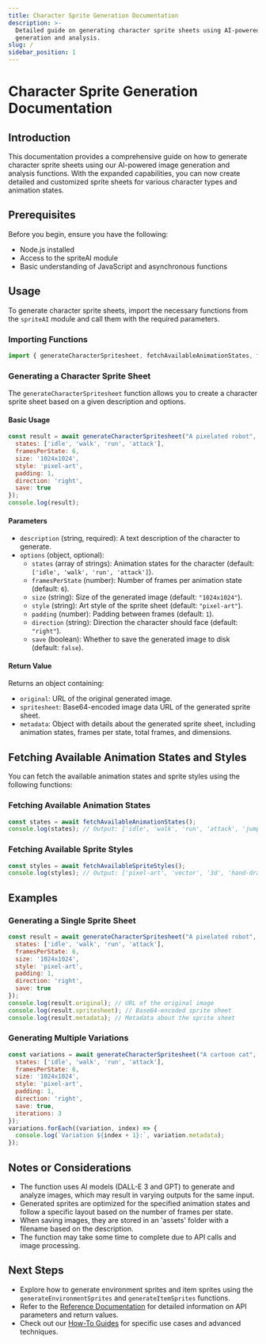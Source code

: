 ```yaml
---
title: Character Sprite Generation Documentation
description: >-
  Detailed guide on generating character sprite sheets using AI-powered image
  generation and analysis.
slug: /
sidebar_position: 1
---
```


# Character Sprite Generation Documentation

## Introduction

This documentation provides a comprehensive guide on how to generate character sprite sheets using our AI-powered image generation and analysis functions. With the expanded capabilities, you can now create detailed and customized sprite sheets for various character types and animation states.

## Prerequisites

Before you begin, ensure you have the following:

- Node.js installed
- Access to the spriteAI module
- Basic understanding of JavaScript and asynchronous functions

## Usage

To generate character sprite sheets, import the necessary functions from the `spriteAI` module and call them with the required parameters.

### Importing Functions

```javascript
import { generateCharacterSpritesheet, fetchAvailableAnimationStates, fetchAvailableSpriteStyles } from './path/to/spriteAI/module';
```

### Generating a Character Sprite Sheet

The `generateCharacterSpritesheet` function allows you to create a character sprite sheet based on a given description and options.

#### Basic Usage

```javascript
const result = await generateCharacterSpritesheet("A pixelated robot", {
  states: ['idle', 'walk', 'run', 'attack'],
  framesPerState: 6,
  size: '1024x1024',
  style: 'pixel-art',
  padding: 1,
  direction: 'right',
  save: true
});
console.log(result);
```

#### Parameters

- `description` (string, required): A text description of the character to generate.
- `options` (object, optional):
  - `states` (array of strings): Animation states for the character (default: `['idle', 'walk', 'run', 'attack']`).
  - `framesPerState` (number): Number of frames per animation state (default: `6`).
  - `size` (string): Size of the generated image (default: `"1024x1024"`).
  - `style` (string): Art style of the sprite sheet (default: `"pixel-art"`).
  - `padding` (number): Padding between frames (default: `1`).
  - `direction` (string): Direction the character should face (default: `"right"`).
  - `save` (boolean): Whether to save the generated image to disk (default: `false`).

#### Return Value

Returns an object containing:
- `original`: URL of the original generated image.
- `spritesheet`: Base64-encoded image data URL of the generated sprite sheet.
- `metadata`: Object with details about the generated sprite sheet, including animation states, frames per state, total frames, and dimensions.

## Fetching Available Animation States and Styles

You can fetch the available animation states and sprite styles using the following functions:

### Fetching Available Animation States

```javascript
const states = await fetchAvailableAnimationStates();
console.log(states); // Output: ['idle', 'walk', 'run', 'attack', 'jump', 'fall', 'hurt', 'die']
```

### Fetching Available Sprite Styles

```javascript
const styles = await fetchAvailableSpriteStyles();
console.log(styles); // Output: ['pixel-art', 'vector', '3d', 'hand-drawn', 'anime']
```

## Examples

### Generating a Single Sprite Sheet

```javascript
const result = await generateCharacterSpritesheet("A pixelated robot", {
  states: ['idle', 'walk', 'run', 'attack'],
  framesPerState: 6,
  size: '1024x1024',
  style: 'pixel-art',
  padding: 1,
  direction: 'right',
  save: true
});
console.log(result.original); // URL of the original image
console.log(result.spritesheet); // Base64-encoded sprite sheet
console.log(result.metadata); // Metadata about the sprite sheet
```

### Generating Multiple Variations

```javascript
const variations = await generateCharacterSpritesheet("A cartoon cat", {
  states: ['idle', 'walk', 'run', 'attack'],
  framesPerState: 6,
  size: '1024x1024',
  style: 'pixel-art',
  padding: 1,
  direction: 'right',
  save: true,
  iterations: 3
});
variations.forEach((variation, index) => {
  console.log(`Variation ${index + 1}:`, variation.metadata);
});
```

## Notes or Considerations

- The function uses AI models (DALL-E 3 and GPT) to generate and analyze images, which may result in varying outputs for the same input.
- Generated sprites are optimized for the specified animation states and follow a specific layout based on the number of frames per state.
- When saving images, they are stored in an 'assets' folder with a filename based on the description.
- The function may take some time to complete due to API calls and image processing.

## Next Steps

- Explore how to generate environment sprites and item sprites using the `generateEnvironmentSprites` and `generateItemSprites` functions.
- Refer to the [Reference Documentation](/docs/reference) for detailed information on API parameters and return values.
- Check out our [How-To Guides](/docs/how-to) for specific use cases and advanced techniques.
